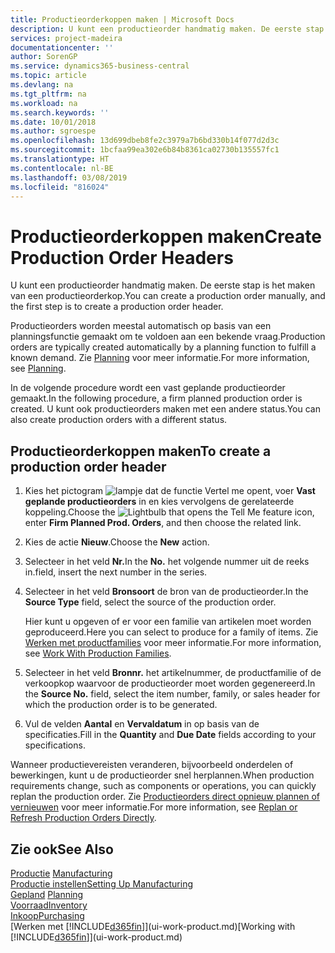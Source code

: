 ```yaml
---
title: Productieorderkoppen maken | Microsoft Docs
description: U kunt een productieorder handmatig maken. De eerste stap is het maken van een productieorderkop.
services: project-madeira
documentationcenter: ''
author: SorenGP
ms.service: dynamics365-business-central
ms.topic: article
ms.devlang: na
ms.tgt_pltfrm: na
ms.workload: na
ms.search.keywords: ''
ms.date: 10/01/2018
ms.author: sgroespe
ms.openlocfilehash: 13d699dbeb8fe2c3979a7b6bd330b14f077d2d3c
ms.sourcegitcommit: 1bcfaa99ea302e6b84b8361ca02730b135557fc1
ms.translationtype: HT
ms.contentlocale: nl-BE
ms.lasthandoff: 03/08/2019
ms.locfileid: "816024"
---
```

# <a name="create-production-order-headers"></a><span data-ttu-id="99ac4-103">Productieorderkoppen maken</span><span class="sxs-lookup"><span data-stu-id="99ac4-103">Create Production Order Headers</span></span>
<span data-ttu-id="99ac4-104">U kunt een productieorder handmatig maken. De eerste stap is het maken van een productieorderkop.</span><span class="sxs-lookup"><span data-stu-id="99ac4-104">You can create a production order manually, and the first step is to create a production order header.</span></span>

<span data-ttu-id="99ac4-105">Productieorders worden meestal automatisch op basis van een planningsfunctie gemaakt om te voldoen aan een bekende vraag.</span><span class="sxs-lookup"><span data-stu-id="99ac4-105">Production orders are typically created automatically by a planning function to fulfill a known demand.</span></span> <span data-ttu-id="99ac4-106">Zie [Planning](production-planning.md) voor meer informatie.</span><span class="sxs-lookup"><span data-stu-id="99ac4-106">For more information, see [Planning](production-planning.md).</span></span>   

<span data-ttu-id="99ac4-107">In de volgende procedure wordt een vast geplande productieorder gemaakt.</span><span class="sxs-lookup"><span data-stu-id="99ac4-107">In the following procedure, a firm planned production order is created.</span></span> <span data-ttu-id="99ac4-108">U kunt ook productieorders maken met een andere status.</span><span class="sxs-lookup"><span data-stu-id="99ac4-108">You can also create production orders with a different status.</span></span>  

## <a name="to-create-a-production-order-header"></a><span data-ttu-id="99ac4-109">Productieorderkoppen maken</span><span class="sxs-lookup"><span data-stu-id="99ac4-109">To create a production order header</span></span>  
1.  <span data-ttu-id="99ac4-110">Kies het pictogram ![lampje dat de functie Vertel me opent](media/ui-search/search_small.png "Vertel me wat u wilt doen"), voer **Vast geplande productieorders** in en kies vervolgens de gerelateerde koppeling.</span><span class="sxs-lookup"><span data-stu-id="99ac4-110">Choose the ![Lightbulb that opens the Tell Me feature](media/ui-search/search_small.png "Tell me what you want to do") icon, enter **Firm Planned Prod. Orders**, and then choose the related link.</span></span>  
2.  <span data-ttu-id="99ac4-111">Kies de actie **Nieuw**.</span><span class="sxs-lookup"><span data-stu-id="99ac4-111">Choose the **New** action.</span></span>  
3.  <span data-ttu-id="99ac4-112">Selecteer in het veld **Nr.**</span><span class="sxs-lookup"><span data-stu-id="99ac4-112">In the **No.**</span></span> <span data-ttu-id="99ac4-113">het volgende nummer uit de reeks in.</span><span class="sxs-lookup"><span data-stu-id="99ac4-113">field, insert the next number in the series.</span></span>  
4.  <span data-ttu-id="99ac4-114">Selecteer in het veld **Bronsoort** de bron van de productieorder.</span><span class="sxs-lookup"><span data-stu-id="99ac4-114">In the **Source Type** field, select the source of the production order.</span></span>

    <span data-ttu-id="99ac4-115">Hier kunt u opgeven of er voor een familie van artikelen moet worden geproduceerd.</span><span class="sxs-lookup"><span data-stu-id="99ac4-115">Here you can select to produce for a family of items.</span></span> <span data-ttu-id="99ac4-116">Zie [Werken met productfamilies](production-how-work-family.md) voor meer informatie.</span><span class="sxs-lookup"><span data-stu-id="99ac4-116">For more information, see [Work With Production Families](production-how-work-family.md).</span></span>
5.  <span data-ttu-id="99ac4-117">Selecteer in het veld **Bronnr.** het artikelnummer, de productfamilie of de verkoopkop waarvoor de productieorder moet worden gegenereerd.</span><span class="sxs-lookup"><span data-stu-id="99ac4-117">In the **Source No.** field, select the item number, family, or sales header for which the production order is to be generated.</span></span>  
6.  <span data-ttu-id="99ac4-118">Vul de velden **Aantal** en **Vervaldatum** in op basis van de specificaties.</span><span class="sxs-lookup"><span data-stu-id="99ac4-118">Fill in the **Quantity** and **Due Date** fields according to your specifications.</span></span>  

<span data-ttu-id="99ac4-119">Wanneer productievereisten veranderen, bijvoorbeeld onderdelen of bewerkingen, kunt u de productieorder snel herplannen.</span><span class="sxs-lookup"><span data-stu-id="99ac4-119">When production requirements change, such as components or operations, you can quickly replan the production order.</span></span> <span data-ttu-id="99ac4-120">Zie [Productieorders direct opnieuw plannen of vernieuwen](production-how-to-replan-refresh-production-orders.md) voor meer informatie.</span><span class="sxs-lookup"><span data-stu-id="99ac4-120">For more information, see [Replan or Refresh Production Orders Directly](production-how-to-replan-refresh-production-orders.md).</span></span> 

## <a name="see-also"></a><span data-ttu-id="99ac4-121">Zie ook</span><span class="sxs-lookup"><span data-stu-id="99ac4-121">See Also</span></span>  
<span data-ttu-id="99ac4-122">[Productie](production-manage-manufacturing.md)  </span><span class="sxs-lookup"><span data-stu-id="99ac4-122">[Manufacturing](production-manage-manufacturing.md)  </span></span>  
[<span data-ttu-id="99ac4-123">Productie instellen</span><span class="sxs-lookup"><span data-stu-id="99ac4-123">Setting Up Manufacturing</span></span>](production-configure-production-processes.md)  
<span data-ttu-id="99ac4-124">[Gepland](production-planning.md)    </span><span class="sxs-lookup"><span data-stu-id="99ac4-124">[Planning](production-planning.md)    </span></span>  
[<span data-ttu-id="99ac4-125">Voorraad</span><span class="sxs-lookup"><span data-stu-id="99ac4-125">Inventory</span></span>](inventory-manage-inventory.md)  
[<span data-ttu-id="99ac4-126">Inkoop</span><span class="sxs-lookup"><span data-stu-id="99ac4-126">Purchasing</span></span>](purchasing-manage-purchasing.md)  
<span data-ttu-id="99ac4-127">[Werken met [!INCLUDE[d365fin](includes/d365fin_md.md)]](ui-work-product.md)</span><span class="sxs-lookup"><span data-stu-id="99ac4-127">[Working with [!INCLUDE[d365fin](includes/d365fin_md.md)]](ui-work-product.md)</span></span>
